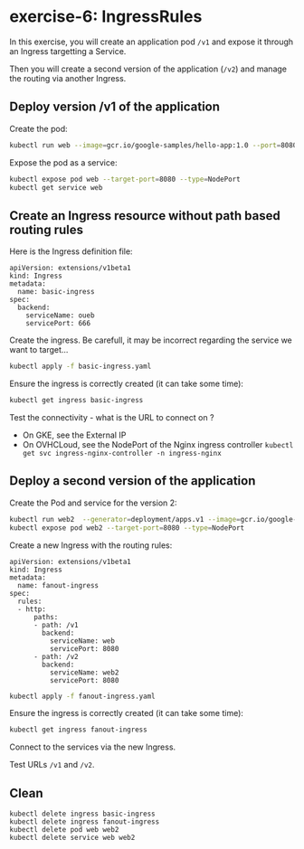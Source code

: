 # exercise-6: IngressRules

In this exercise, you will create an application pod `/v1` and expose it through an Ingress targetting a Service.


Then you will create a second version of the application (`/v2`) and manage the routing via another Ingress.

## Deploy version /v1 of the application

Create the pod:
```sh
kubectl run web --image=gcr.io/google-samples/hello-app:1.0 --port=8080
```

Expose the pod as a service:
```sh
kubectl expose pod web --target-port=8080 --type=NodePort
kubectl get service web
```

## Create an Ingress resource without path based routing rules

Here is the Ingress definition file:
```
apiVersion: extensions/v1beta1
kind: Ingress
metadata:
  name: basic-ingress
spec:
  backend:
    serviceName: oueb
    servicePort: 666
```

Create the ingress. Be carefull, it may be incorrect regarding the service we want to target...
```sh
kubectl apply -f basic-ingress.yaml
```

Ensure the ingress is correctly created (it can take some time):
```sh
kubectl get ingress basic-ingress
```

Test the connectivity - what is the URL to connect on ?
* On GKE, see the External IP
* On OVHCLoud, see the NodePort of the Nginx ingress controller `kubectl get svc ingress-nginx-controller -n ingress-nginx`

## Deploy a second version of the application

Create the Pod and service for the version 2:
```sh
kubectl run web2  --generator=deployment/apps.v1 --image=gcr.io/google-samples/hello-app:2.0 --port=8080
kubectl expose pod web2 --target-port=8080 --type=NodePort
```

Create a new Ingress with the routing rules:
```
apiVersion: extensions/v1beta1
kind: Ingress
metadata:
  name: fanout-ingress
spec:
  rules:
  - http:
      paths:
      - path: /v1
        backend:
          serviceName: web
          servicePort: 8080
      - path: /v2
        backend:
          serviceName: web2
          servicePort: 8080
```

```sh
kubectl apply -f fanout-ingress.yaml
```

Ensure the ingress is correctly created (it can take some time):

```sh
kubectl get ingress fanout-ingress
```

Connect to the services via the new Ingress. 

Test URLs `/v1` and `/v2`.

## Clean
```
kubectl delete ingress basic-ingress
kubectl delete ingress fanout-ingress
kubectl delete pod web web2
kubectl delete service web web2
```
